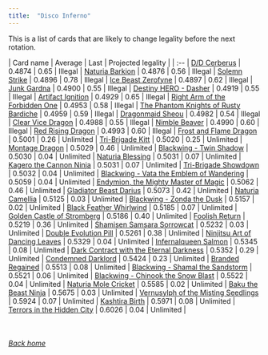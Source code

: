 ```yaml
---
title:  "Disco Inferno"
---
```


This is a list of cards that are likely to change legality before the next rotation.

| Card name | Average | Last | Projected legality |
| :-- |
[D/D Cerberus](https://db.ygoprodeck.com/card/?search=D/D%20Cerberus) | 0.4874 | 0.65 | Illegal |
[Naturia Barkion](https://db.ygoprodeck.com/card/?search=Naturia%20Barkion) | 0.4876 | 0.56 | Illegal |
[Solemn Strike](https://db.ygoprodeck.com/card/?search=Solemn%20Strike) | 0.4896 | 0.78 | Illegal |
[Ice Beast Zerofyne](https://db.ygoprodeck.com/card/?search=Ice%20Beast%20Zerofyne) | 0.4897 | 0.62 | Illegal |
[Junk Gardna](https://db.ygoprodeck.com/card/?search=Junk%20Gardna) | 0.4900 | 0.55 | Illegal |
[Destiny HERO - Dasher](https://db.ygoprodeck.com/card/?search=Destiny%20HERO%20-%20Dasher) | 0.4919 | 0.55 | Illegal |
[Artifact Ignition](https://db.ygoprodeck.com/card/?search=Artifact%20Ignition) | 0.4929 | 0.65 | Illegal |
[Right Arm of the Forbidden One](https://db.ygoprodeck.com/card/?search=Right%20Arm%20of%20the%20Forbidden%20One) | 0.4953 | 0.58 | Illegal |
[The Phantom Knights of Rusty Bardiche](https://db.ygoprodeck.com/card/?search=The%20Phantom%20Knights%20of%20Rusty%20Bardiche) | 0.4959 | 0.59 | Illegal |
[Dragonmaid Sheou](https://db.ygoprodeck.com/card/?search=Dragonmaid%20Sheou) | 0.4982 | 0.54 | Illegal |
[Clear Vice Dragon](https://db.ygoprodeck.com/card/?search=Clear%20Vice%20Dragon) | 0.4988 | 0.55 | Illegal |
[Nimble Beaver](https://db.ygoprodeck.com/card/?search=Nimble%20Beaver) | 0.4990 | 0.60 | Illegal |
[Red Rising Dragon](https://db.ygoprodeck.com/card/?search=Red%20Rising%20Dragon) | 0.4993 | 0.60 | Illegal |
[Frost and Flame Dragon](https://db.ygoprodeck.com/card/?search=Frost%20and%20Flame%20Dragon) | 0.5001 | 0.26 | Unlimited |
[Tri-Brigade Kitt](https://db.ygoprodeck.com/card/?search=Tri-Brigade%20Kitt) | 0.5020 | 0.25 | Unlimited |
[Montage Dragon](https://db.ygoprodeck.com/card/?search=Montage%20Dragon) | 0.5029 | 0.46 | Unlimited |
[Blackwing - Twin Shadow](https://db.ygoprodeck.com/card/?search=Blackwing%20-%20Twin%20Shadow) | 0.5030 | 0.04 | Unlimited |
[Naturia Blessing](https://db.ygoprodeck.com/card/?search=Naturia%20Blessing) | 0.5031 | 0.07 | Unlimited |
[Kagero the Cannon Ninja](https://db.ygoprodeck.com/card/?search=Kagero%20the%20Cannon%20Ninja) | 0.5031 | 0.07 | Unlimited |
[Tri-Brigade Showdown](https://db.ygoprodeck.com/card/?search=Tri-Brigade%20Showdown) | 0.5032 | 0.04 | Unlimited |
[Blackwing - Vata the Emblem of Wandering](https://db.ygoprodeck.com/card/?search=Blackwing%20-%20Vata%20the%20Emblem%20of%20Wandering) | 0.5059 | 0.04 | Unlimited |
[Endymion, the Mighty Master of Magic](https://db.ygoprodeck.com/card/?search=Endymion,%20the%20Mighty%20Master%20of%20Magic) | 0.5062 | 0.46 | Unlimited |
[Gladiator Beast Darius](https://db.ygoprodeck.com/card/?search=Gladiator%20Beast%20Darius) | 0.5073 | 0.42 | Unlimited |
[Naturia Camellia](https://db.ygoprodeck.com/card/?search=Naturia%20Camellia) | 0.5125 | 0.03 | Unlimited |
[Blackwing - Zonda the Dusk](https://db.ygoprodeck.com/card/?search=Blackwing%20-%20Zonda%20the%20Dusk) | 0.5157 | 0.02 | Unlimited |
[Black Feather Whirlwind](https://db.ygoprodeck.com/card/?search=Black%20Feather%20Whirlwind) | 0.5185 | 0.07 | Unlimited |
[Golden Castle of Stromberg](https://db.ygoprodeck.com/card/?search=Golden%20Castle%20of%20Stromberg) | 0.5186 | 0.40 | Unlimited |
[Foolish Return](https://db.ygoprodeck.com/card/?search=Foolish%20Return) | 0.5219 | 0.36 | Unlimited |
[Shamisen Samsara Sorrowcat](https://db.ygoprodeck.com/card/?search=Shamisen%20Samsara%20Sorrowcat) | 0.5232 | 0.03 | Unlimited |
[Double Evolution Pill](https://db.ygoprodeck.com/card/?search=Double%20Evolution%20Pill) | 0.5261 | 0.38 | Unlimited |
[Ninjitsu Art of Dancing Leaves](https://db.ygoprodeck.com/card/?search=Ninjitsu%20Art%20of%20Dancing%20Leaves) | 0.5329 | 0.04 | Unlimited |
[Infernalqueen Salmon](https://db.ygoprodeck.com/card/?search=Infernalqueen%20Salmon) | 0.5345 | 0.08 | Unlimited |
[Dark Contract with the Eternal Darkness](https://db.ygoprodeck.com/card/?search=Dark%20Contract%20with%20the%20Eternal%20Darkness) | 0.5352 | 0.29 | Unlimited |
[Condemned Darklord](https://db.ygoprodeck.com/card/?search=Condemned%20Darklord) | 0.5424 | 0.23 | Unlimited |
[Branded Regained](https://db.ygoprodeck.com/card/?search=Branded%20Regained) | 0.5513 | 0.08 | Unlimited |
[Blackwing - Shamal the Sandstorm](https://db.ygoprodeck.com/card/?search=Blackwing%20-%20Shamal%20the%20Sandstorm) | 0.5521 | 0.06 | Unlimited |
[Blackwing - Chinook the Snow Blast](https://db.ygoprodeck.com/card/?search=Blackwing%20-%20Chinook%20the%20Snow%20Blast) | 0.5522 | 0.04 | Unlimited |
[Naturia Mole Cricket](https://db.ygoprodeck.com/card/?search=Naturia%20Mole%20Cricket) | 0.5585 | 0.02 | Unlimited |
[Baku the Beast Ninja](https://db.ygoprodeck.com/card/?search=Baku%20the%20Beast%20Ninja) | 0.5675 | 0.03 | Unlimited |
[Vernusylph of the Misting Seedlings](https://db.ygoprodeck.com/card/?search=Vernusylph%20of%20the%20Misting%20Seedlings) | 0.5924 | 0.07 | Unlimited |
[Kashtira Birth](https://db.ygoprodeck.com/card/?search=Kashtira%20Birth) | 0.5971 | 0.08 | Unlimited |
[Terrors in the Hidden City](https://db.ygoprodeck.com/card/?search=Terrors%20in%20the%20Hidden%20City) | 0.6026 | 0.04 | Unlimited |

<br>

###### [Back home](index)